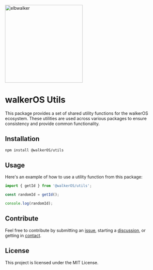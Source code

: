 <p align="left">
  <a href="https://elbwalker.com">
    <img title="elbwalker" src='https://www.elbwalker.com/img/elbwalker_logo.png' width="256px"/>
  </a>
</p>

# walkerOS Utils

This package provides a set of shared utility functions for the walkerOS
ecosystem. These utilities are used across various packages to ensure
consistency and provide common functionality.

## Installation

```sh
npm install @walkerOS/utils
```

## Usage

Here's an example of how to use a utility function from this package:

```typescript
import { getId } from '@walkerOS/utils';

const randomId = getId();

console.log(randomId);
```

## Contribute

Feel free to contribute by submitting an
[issue](https://github.com/elbwalker/walkerOS/issues), starting a
[discussion](https://github.com/elbwalker/walkerOS/discussions), or getting in
[contact](https://calendly.com/elb-alexander/30min).

## License

This project is licensed under the MIT License.
